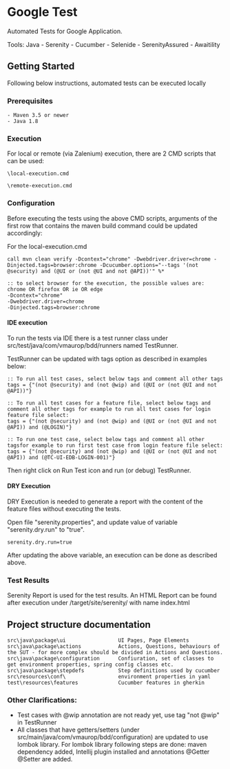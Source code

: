 # Google Test
Automated Tests for Google Application.

Tools: Java - Serenity - Cucumber - Selenide - SerenityAssured - Awaitility

## Getting Started
Following below instructions, automated tests can be executed locally
 
### Prerequisites
```
- Maven 3.5 or newer
- Java 1.8
```

### Execution

For local or remote (via Zalenium) execution, there are 2 CMD scripts that can be used:
```
\local-execution.cmd
```

```
\remote-execution.cmd
```

### Configuration

Before executing the tests using the above CMD scripts, arguments of the first row that contains the maven build command could be updated accordingly:
    
For the local-execution.cmd

    call mvn clean verify -Dcontext="chrome" -Dwebdriver.driver=chrome -Dinjected.tags=browser:chrome -Dcucumber.options="--tags '(not @security) and (@UI or (not @UI and not @API))'" %*
    
    :: to select browser for the execution, the possible values are: chrome OR firefox OR ie OR edge
    -Dcontext="chrome"
    -Dwebdriver.driver=chrome
    -Dinjected.tags=browser:chrome


#### IDE execution
To run the tests via IDE there is a test runner class under src/test/java/com/vmaurop/bdd/runners named TestRunner.

TestRunner can be updated with tags option as described in examples below:

    :: To run all test cases, select below tags and comment all other tags
    tags = {"(not @security) and (not @wip) and (@UI or (not @UI and not @API))"}

    :: To run all test cases for a feature file, select below tags and comment all other tags for example to run all test cases for login feature file select:
    tags = {"(not @security) and (not @wip) and (@UI or (not @UI and not @API)) and (@LOGIN)"}

    :: To run one test case, select below tags and comment all other tagsfor example to run first test case from login feature file select:
    tags = {"(not @security) and (not @wip) and (@UI or (not @UI and not @API)) and (@TC-UI-EDB-LOGIN-001)"}

Then right click on Run Test icon and run (or debug) TestRunner.

#### DRY Execution
DRY Execution is needed to generate a report with the content of the feature files without executing the tests.

Open file "serenity.properties", and update value of variable "serenity.dry.run" to "true".

    serenity.dry.run=true

After updating the above variable, an execution can be done as described above. 

### Test Results

Serenity Report is used for the test results. An HTML Report can be found after execution under /target/site/serenity/
with name index.html

## Project structure documentation
```
src\java\package\ui                 UI Pages, Page Elements
src\java\package\actions            Actions, Questions, behaviours of the SUT - for more complex should be divided in Actions and Questions.
src\java\package\configuration      Confiuration, set of classes to get environment properties, spring config classes etc.
src\java\package\stepdefs           Step definitions used by cucumber
src\resources\conf\                 environment properties in yaml
test\resources\features             Cucumber features in gherkin
```



### Other Clarifications:
- Test cases with @wip annotation are not ready yet, use tag "not @wip" in TestRunner
- All classes that have getters/setters (under src/main/java/com/vmaurop/bdd/configuration) are updated to use lombok library.
For lombok library following steps are done: maven dependency added, Intellij plugin installed and annotations @Getter @Setter are added.

